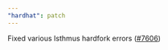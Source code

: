 ```yaml
---
"hardhat": patch
---
```


Fixed various Isthmus hardfork errors ([#7606](https://github.com/NomicFoundation/hardhat/pull/7606))
